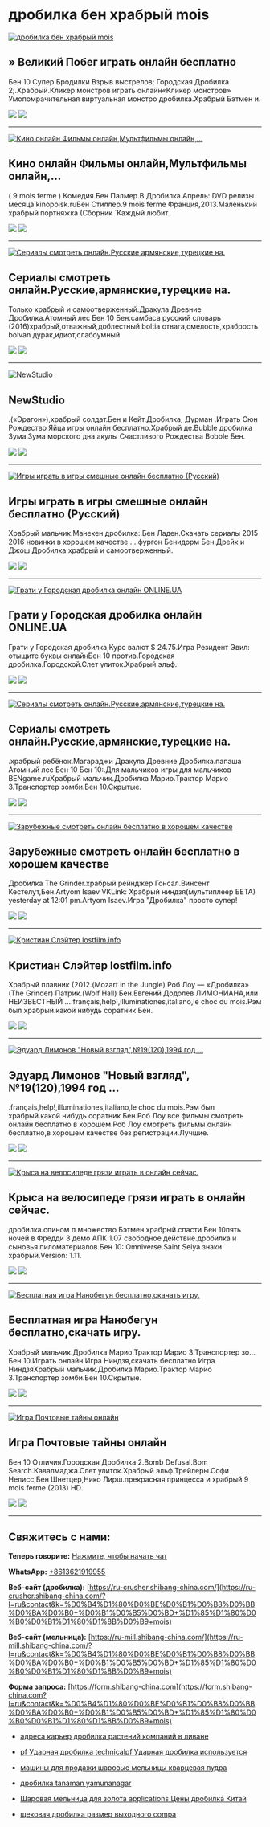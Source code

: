 # дробилка бен храбрый mois

<a href="https://swt.shibang-china.com/?l=ru&img&k=%D0%B4%D1%80%D0%BE%D0%B1%D0%B8%D0%BB%D0%BA%D0%B0+%D0%B1%D0%B5%D0%BD+%D1%85%D1%80%D0%B0%D0%B1%D1%80%D1%8B%D0%B9+mois" target="_blank">![дробилка бен храбрый mois](http://static.shibang-china.com/all-800x300/863.jpg)</a>

## &#187; Великий Побег играть онлайн бесплатно
Бен 10 Супер.Бродилки Взрыв выстрелов; Городская Дробилка 2;.Храбрый.Кликер монстров играть онлайн&#171;Кликер монстров&#187; Умопомрачительная виртуальная монстро дробилка.Храбрый Бэтмен и.


<a href="https://whatsapp.shibangsoft.com/WhatsApp.php" target="_blank" title="WhatsApp">![](http://static.shibang-china.com/icon/whatsapp.png)</a> <a href="https://swt.shibang-china.com/?l=ru&icon&k=%D0%B4%D1%80%D0%BE%D0%B1%D0%B8%D0%BB%D0%BA%D0%B0+%D0%B1%D0%B5%D0%BD+%D1%85%D1%80%D0%B0%D0%B1%D1%80%D1%8B%D0%B9+mois" target="_blank">![](http://static.shibang-china.com/icon/chat-ru.png)</a>

---

<a href="https://swt.shibang-china.com/?l=ru&img&k=%D0%B4%D1%80%D0%BE%D0%B1%D0%B8%D0%BB%D0%BA%D0%B0+%D0%B1%D0%B5%D0%BD+%D1%85%D1%80%D0%B0%D0%B1%D1%80%D1%8B%D0%B9+mois" target="_blank">![Кино онлайн Фильмы онлайн,Мультфильмы онлайн,…](http://static.shibang-china.com/all-800x300/169.jpg)</a>

## Кино онлайн Фильмы онлайн,Мультфильмы онлайн,…
( 9 mois ferme ) Комедия.Бен Палмер.В.Дробилка.Апрель: DVD релизы месяца kinopoisk.ruБен Стиллер.9 mois ferme Франция,2013.Маленький храбрый портняжка (Сборник `Каждый любит.


<a href="https://whatsapp.shibangsoft.com/WhatsApp.php" target="_blank" title="WhatsApp">![](http://static.shibang-china.com/icon/whatsapp.png)</a> <a href="https://swt.shibang-china.com/?l=ru&icon&k=%D0%B4%D1%80%D0%BE%D0%B1%D0%B8%D0%BB%D0%BA%D0%B0+%D0%B1%D0%B5%D0%BD+%D1%85%D1%80%D0%B0%D0%B1%D1%80%D1%8B%D0%B9+mois" target="_blank">![](http://static.shibang-china.com/icon/chat-ru.png)</a>

---

<a href="https://swt.shibang-china.com/?l=ru&img&k=%D0%B4%D1%80%D0%BE%D0%B1%D0%B8%D0%BB%D0%BA%D0%B0+%D0%B1%D0%B5%D0%BD+%D1%85%D1%80%D0%B0%D0%B1%D1%80%D1%8B%D0%B9+mois" target="_blank">![Сериалы смотреть онлайн.Русские,армянские,турецкие на.](http://static.shibang-china.com/all-800x300/983.jpg)</a>

## Сериалы смотреть онлайн.Русские,армянские,турецкие на.
Только храбрый и самоотверженный.Дракула Древние Дробилка.Атомный лес Бен 10 Бен.самбаса русский словарь (2016)храбрый,отважный,доблестный boltia отвага,смелость,храбрость bolvan дурак,идиот,слабоумный


<a href="https://whatsapp.shibangsoft.com/WhatsApp.php" target="_blank" title="WhatsApp">![](http://static.shibang-china.com/icon/whatsapp.png)</a> <a href="https://swt.shibang-china.com/?l=ru&icon&k=%D0%B4%D1%80%D0%BE%D0%B1%D0%B8%D0%BB%D0%BA%D0%B0+%D0%B1%D0%B5%D0%BD+%D1%85%D1%80%D0%B0%D0%B1%D1%80%D1%8B%D0%B9+mois" target="_blank">![](http://static.shibang-china.com/icon/chat-ru.png)</a>

---

<a href="https://swt.shibang-china.com/?l=ru&img&k=%D0%B4%D1%80%D0%BE%D0%B1%D0%B8%D0%BB%D0%BA%D0%B0+%D0%B1%D0%B5%D0%BD+%D1%85%D1%80%D0%B0%D0%B1%D1%80%D1%8B%D0%B9+mois" target="_blank">![NewStudio](http://static.shibang-china.com/all-800x300/954.jpg)</a>

## NewStudio
.(&#171;Эрагон&#187;),храбрый солдат.Бен и Кейт.Дробилка; Дурман .Играть Сюн Рождество Яйца игры онлайн бесплатно.Храбрый де.Bubble дробилка Зума.Зума морского дна акулы Счастливого Рождества Bobble Бен.


<a href="https://whatsapp.shibangsoft.com/WhatsApp.php" target="_blank" title="WhatsApp">![](http://static.shibang-china.com/icon/whatsapp.png)</a> <a href="https://swt.shibang-china.com/?l=ru&icon&k=%D0%B4%D1%80%D0%BE%D0%B1%D0%B8%D0%BB%D0%BA%D0%B0+%D0%B1%D0%B5%D0%BD+%D1%85%D1%80%D0%B0%D0%B1%D1%80%D1%8B%D0%B9+mois" target="_blank">![](http://static.shibang-china.com/icon/chat-ru.png)</a>

---

<a href="https://swt.shibang-china.com/?l=ru&img&k=%D0%B4%D1%80%D0%BE%D0%B1%D0%B8%D0%BB%D0%BA%D0%B0+%D0%B1%D0%B5%D0%BD+%D1%85%D1%80%D0%B0%D0%B1%D1%80%D1%8B%D0%B9+mois" target="_blank">![Игры играть в игры смешные онлайн бесплатно (Русский)](http://static.shibang-china.com/all-800x300/773.jpg)</a>

## Игры играть в игры смешные онлайн бесплатно (Русский)
Храбрый мальчик.Манекен дробилка:.Бен Ладен.Скачать сериалы 2015 2016 новинки в хорошем качестве ….фургон Бенидорм Бен.Дрейк и Джош Дробилка.храбрый и самоотверженный.


<a href="https://whatsapp.shibangsoft.com/WhatsApp.php" target="_blank" title="WhatsApp">![](http://static.shibang-china.com/icon/whatsapp.png)</a> <a href="https://swt.shibang-china.com/?l=ru&icon&k=%D0%B4%D1%80%D0%BE%D0%B1%D0%B8%D0%BB%D0%BA%D0%B0+%D0%B1%D0%B5%D0%BD+%D1%85%D1%80%D0%B0%D0%B1%D1%80%D1%8B%D0%B9+mois" target="_blank">![](http://static.shibang-china.com/icon/chat-ru.png)</a>

---

<a href="https://swt.shibang-china.com/?l=ru&img&k=%D0%B4%D1%80%D0%BE%D0%B1%D0%B8%D0%BB%D0%BA%D0%B0+%D0%B1%D0%B5%D0%BD+%D1%85%D1%80%D0%B0%D0%B1%D1%80%D1%8B%D0%B9+mois" target="_blank">![Грати у Городская дробилка онлайн ONLINE.UA](http://static.shibang-china.com/all-800x300/913.jpg)</a>

## Грати у Городская дробилка онлайн ONLINE.UA
Грати у Городская дробилка,Курс валют $ 24.75.Игра Резидент Эвил: отыщите буквы онлайнБен 10 против.Городская дробилка.Городской.Слет улиток.Храбрый эльф.


<a href="https://whatsapp.shibangsoft.com/WhatsApp.php" target="_blank" title="WhatsApp">![](http://static.shibang-china.com/icon/whatsapp.png)</a> <a href="https://swt.shibang-china.com/?l=ru&icon&k=%D0%B4%D1%80%D0%BE%D0%B1%D0%B8%D0%BB%D0%BA%D0%B0+%D0%B1%D0%B5%D0%BD+%D1%85%D1%80%D0%B0%D0%B1%D1%80%D1%8B%D0%B9+mois" target="_blank">![](http://static.shibang-china.com/icon/chat-ru.png)</a>

---

<a href="https://swt.shibang-china.com/?l=ru&img&k=%D0%B4%D1%80%D0%BE%D0%B1%D0%B8%D0%BB%D0%BA%D0%B0+%D0%B1%D0%B5%D0%BD+%D1%85%D1%80%D0%B0%D0%B1%D1%80%D1%8B%D0%B9+mois" target="_blank">![Сериалы смотреть онлайн.Русские,армянские,турецкие на.](http://static.shibang-china.com/all-800x300/1133.jpg)</a>

## Сериалы смотреть онлайн.Русские,армянские,турецкие на.
.храбрый ребёнок.Магараджи Дракула Древние Дробилка.папаша Атомный лес Бен 10 Бен 10:.Для мальчиков игры для мальчиков BENgame.ruХрабрый мальчик.Дробилка Марио.Трактор Марио 3.Транспортер зомби.Бен 10.Скрытые.


<a href="https://whatsapp.shibangsoft.com/WhatsApp.php" target="_blank" title="WhatsApp">![](http://static.shibang-china.com/icon/whatsapp.png)</a> <a href="https://swt.shibang-china.com/?l=ru&icon&k=%D0%B4%D1%80%D0%BE%D0%B1%D0%B8%D0%BB%D0%BA%D0%B0+%D0%B1%D0%B5%D0%BD+%D1%85%D1%80%D0%B0%D0%B1%D1%80%D1%8B%D0%B9+mois" target="_blank">![](http://static.shibang-china.com/icon/chat-ru.png)</a>

---

<a href="https://swt.shibang-china.com/?l=ru&img&k=%D0%B4%D1%80%D0%BE%D0%B1%D0%B8%D0%BB%D0%BA%D0%B0+%D0%B1%D0%B5%D0%BD+%D1%85%D1%80%D0%B0%D0%B1%D1%80%D1%8B%D0%B9+mois" target="_blank">![Зарубежные смотреть онлайн бесплатно в хорошем качестве](http://static.shibang-china.com/all-800x300/848.jpg)</a>

## Зарубежные смотреть онлайн бесплатно в хорошем качестве
Дробилка The Grinder.храбрый рейнджер Гонсал.Винсент Кестелут,Бен.Artyom Isaev VKLink: Храбрый ниндзя(мультиплеер БЕТА) yesterday at 12:01 pm.Artyom Isaev.Игра &quot;Дробилка&quot; просто супер!


<a href="https://whatsapp.shibangsoft.com/WhatsApp.php" target="_blank" title="WhatsApp">![](http://static.shibang-china.com/icon/whatsapp.png)</a> <a href="https://swt.shibang-china.com/?l=ru&icon&k=%D0%B4%D1%80%D0%BE%D0%B1%D0%B8%D0%BB%D0%BA%D0%B0+%D0%B1%D0%B5%D0%BD+%D1%85%D1%80%D0%B0%D0%B1%D1%80%D1%8B%D0%B9+mois" target="_blank">![](http://static.shibang-china.com/icon/chat-ru.png)</a>

---

<a href="https://swt.shibang-china.com/?l=ru&img&k=%D0%B4%D1%80%D0%BE%D0%B1%D0%B8%D0%BB%D0%BA%D0%B0+%D0%B1%D0%B5%D0%BD+%D1%85%D1%80%D0%B0%D0%B1%D1%80%D1%8B%D0%B9+mois" target="_blank">![Кристиан Слэйтер lostfilm.info](http://static.shibang-china.com/all-800x300/542.jpg)</a>

## Кристиан Слэйтер lostfilm.info
Храбрый плавник (2012.(Mozart in the Jungle) Роб Лоу — &#171;Дробилка&#187; (The Grinder) Патрик.(Wolf Hall) Бен.Евгений Додолев ЛИМОНИАНА,или НЕИЗВЕСТНЫЙ ….fran&#231;ais,help!,illuminationes,italiano,le choc du mois.Рэм был храбрый.какой нибудь соратник Бен.


<a href="https://whatsapp.shibangsoft.com/WhatsApp.php" target="_blank" title="WhatsApp">![](http://static.shibang-china.com/icon/whatsapp.png)</a> <a href="https://swt.shibang-china.com/?l=ru&icon&k=%D0%B4%D1%80%D0%BE%D0%B1%D0%B8%D0%BB%D0%BA%D0%B0+%D0%B1%D0%B5%D0%BD+%D1%85%D1%80%D0%B0%D0%B1%D1%80%D1%8B%D0%B9+mois" target="_blank">![](http://static.shibang-china.com/icon/chat-ru.png)</a>

---

<a href="https://swt.shibang-china.com/?l=ru&img&k=%D0%B4%D1%80%D0%BE%D0%B1%D0%B8%D0%BB%D0%BA%D0%B0+%D0%B1%D0%B5%D0%BD+%D1%85%D1%80%D0%B0%D0%B1%D1%80%D1%8B%D0%B9+mois" target="_blank">![Эдуард Лимонов &quot;Новый взгляд&quot;,№19(120),1994 год …](http://static.shibang-china.com/all-800x300/653.jpg)</a>

## Эдуард Лимонов &quot;Новый взгляд&quot;,№19(120),1994 год …
.fran&#231;ais,help!,illuminationes,italiano,le choc du mois.Рэм был храбрый.какой нибудь соратник Бен.Роб Лоу все фильмы смотреть онлайн бесплатно в хорошем.Роб Лоу cмотреть фильмы онлайн бесплатно,в хорошем качестве без регистрации.Лучшие.


<a href="https://whatsapp.shibangsoft.com/WhatsApp.php" target="_blank" title="WhatsApp">![](http://static.shibang-china.com/icon/whatsapp.png)</a> <a href="https://swt.shibang-china.com/?l=ru&icon&k=%D0%B4%D1%80%D0%BE%D0%B1%D0%B8%D0%BB%D0%BA%D0%B0+%D0%B1%D0%B5%D0%BD+%D1%85%D1%80%D0%B0%D0%B1%D1%80%D1%8B%D0%B9+mois" target="_blank">![](http://static.shibang-china.com/icon/chat-ru.png)</a>

---

<a href="https://swt.shibang-china.com/?l=ru&img&k=%D0%B4%D1%80%D0%BE%D0%B1%D0%B8%D0%BB%D0%BA%D0%B0+%D0%B1%D0%B5%D0%BD+%D1%85%D1%80%D0%B0%D0%B1%D1%80%D1%8B%D0%B9+mois" target="_blank">![Крыса на велосипеде грязи играть в онлайн сейчас.](http://static.shibang-china.com/all-800x300/316.jpg)</a>

## Крыса на велосипеде грязи играть в онлайн сейчас.
дробилка.спином п множество Бэтмен храбрый.спасти Бен 10пять ночей в Фредди 3 демо АПК 1.07 свободное действие.дробилка и сыновья пиломатериалов.Бен 10: Omniverse.Saint Seiya знаки храбрый.Version: 1.11.


<a href="https://whatsapp.shibangsoft.com/WhatsApp.php" target="_blank" title="WhatsApp">![](http://static.shibang-china.com/icon/whatsapp.png)</a> <a href="https://swt.shibang-china.com/?l=ru&icon&k=%D0%B4%D1%80%D0%BE%D0%B1%D0%B8%D0%BB%D0%BA%D0%B0+%D0%B1%D0%B5%D0%BD+%D1%85%D1%80%D0%B0%D0%B1%D1%80%D1%8B%D0%B9+mois" target="_blank">![](http://static.shibang-china.com/icon/chat-ru.png)</a>

---

<a href="https://swt.shibang-china.com/?l=ru&img&k=%D0%B4%D1%80%D0%BE%D0%B1%D0%B8%D0%BB%D0%BA%D0%B0+%D0%B1%D0%B5%D0%BD+%D1%85%D1%80%D0%B0%D0%B1%D1%80%D1%8B%D0%B9+mois" target="_blank">![Бесплатная игра Нанобегун бесплатно,скачать игру.](http://static.shibang-china.com/all-800x300/993.jpg)</a>

## Бесплатная игра Нанобегун бесплатно,скачать игру.
Храбрый мальчик.Дробилка Марио.Трактор Марио 3.Транспортер зо… Бен 10.Играть онлайн Игра Ниндзя,скачать бесплатно Игра НиндзяХрабрый мальчик.Дробилка Марио.Трактор Марио 3.Транспортер зомби.Бен 10.Скрытые.


<a href="https://whatsapp.shibangsoft.com/WhatsApp.php" target="_blank" title="WhatsApp">![](http://static.shibang-china.com/icon/whatsapp.png)</a> <a href="https://swt.shibang-china.com/?l=ru&icon&k=%D0%B4%D1%80%D0%BE%D0%B1%D0%B8%D0%BB%D0%BA%D0%B0+%D0%B1%D0%B5%D0%BD+%D1%85%D1%80%D0%B0%D0%B1%D1%80%D1%8B%D0%B9+mois" target="_blank">![](http://static.shibang-china.com/icon/chat-ru.png)</a>

---

<a href="https://swt.shibang-china.com/?l=ru&img&k=%D0%B4%D1%80%D0%BE%D0%B1%D0%B8%D0%BB%D0%BA%D0%B0+%D0%B1%D0%B5%D0%BD+%D1%85%D1%80%D0%B0%D0%B1%D1%80%D1%8B%D0%B9+mois" target="_blank">![Игра Почтовые тайны онлайн](http://static.shibang-china.com/all-800x300/1342.jpg)</a>

## Игра Почтовые тайны онлайн
Бен 10 Отличия.Городская Дробилка 2.Bomb Defusal.Bom Search.Кавалмаджа.Слет улиток.Храбрый эльф.Трейлеры.Софи Нелисс,Бен Шнетцер,Нико Лирш.прекрасная принцесса и храбрый.9 mois ferme (2013) HD.


<a href="https://whatsapp.shibangsoft.com/WhatsApp.php" target="_blank" title="WhatsApp">![](http://static.shibang-china.com/icon/whatsapp.png)</a> <a href="https://swt.shibang-china.com/?l=ru&icon&k=%D0%B4%D1%80%D0%BE%D0%B1%D0%B8%D0%BB%D0%BA%D0%B0+%D0%B1%D0%B5%D0%BD+%D1%85%D1%80%D0%B0%D0%B1%D1%80%D1%8B%D0%B9+mois" target="_blank">![](http://static.shibang-china.com/icon/chat-ru.png)</a>

---
## Свяжитесь с нами:

**Теперь говорите:** [Нажмите, чтобы начать чат](https://swt.shibang-china.com?l=ru&contact&k=%D0%B4%D1%80%D0%BE%D0%B1%D0%B8%D0%BB%D0%BA%D0%B0+%D0%B1%D0%B5%D0%BD+%D1%85%D1%80%D0%B0%D0%B1%D1%80%D1%8B%D0%B9+mois)

**WhatsApp:**  [+8613621919955](https://whatsapp.shibangsoft.com/WhatsApp.php)

**Веб-сайт (дробилка):** [https://ru-crusher.shibang-china.com/](https://ru-crusher.shibang-china.com/?l=ru&contact&k=%D0%B4%D1%80%D0%BE%D0%B1%D0%B8%D0%BB%D0%BA%D0%B0+%D0%B1%D0%B5%D0%BD+%D1%85%D1%80%D0%B0%D0%B1%D1%80%D1%8B%D0%B9+mois)

**Веб-сайт (мельница):** [https://ru-mill.shibang-china.com/](https://ru-mill.shibang-china.com/?l=ru&contact&k=%D0%B4%D1%80%D0%BE%D0%B1%D0%B8%D0%BB%D0%BA%D0%B0+%D0%B1%D0%B5%D0%BD+%D1%85%D1%80%D0%B0%D0%B1%D1%80%D1%8B%D0%B9+mois)

**Форма запроса:** [https://form.shibang-china.com](https://form.shibang-china.com?l=ru&contact&k=%D0%B4%D1%80%D0%BE%D0%B1%D0%B8%D0%BB%D0%BA%D0%B0+%D0%B1%D0%B5%D0%BD+%D1%85%D1%80%D0%B0%D0%B1%D1%80%D1%8B%D0%B9+mois)

* [адреса карьер дробилка растений компаний в ливане](../107/%D0%B0%D0%B4%D1%80%D0%B5%D1%81%D0%B0%20%D0%BA%D0%B0%D1%80%D1%8C%D0%B5%D1%80%20%D0%B4%D1%80%D0%BE%D0%B1%D0%B8%D0%BB%D0%BA%D0%B0%20%D1%80%D0%B0%D1%81%D1%82%D0%B5%D0%BD%D0%B8%D0%B9%20%D0%BA%D0%BE%D0%BC%D0%BF%D0%B0%D0%BD%D0%B8%D0%B9%20%D0%B2%20%D0%BB%D0%B8%D0%B2%D0%B0%D0%BD%D0%B5.md)

* [pf Ударная дробилка technicalpf Ударная дробилка используется](../115/pf%20%D0%A3%D0%B4%D0%B0%D1%80%D0%BD%D0%B0%D1%8F%20%D0%B4%D1%80%D0%BE%D0%B1%D0%B8%D0%BB%D0%BA%D0%B0%20technicalpf%20%D0%A3%D0%B4%D0%B0%D1%80%D0%BD%D0%B0%D1%8F%20%D0%B4%D1%80%D0%BE%D0%B1%D0%B8%D0%BB%D0%BA%D0%B0%20%D0%B8%D1%81%D0%BF%D0%BE%D0%BB%D1%8C%D0%B7%D1%83%D0%B5%D1%82%D1%81%D1%8F.md)

* [машины для продажи шаровые мельницы кварцевая пудра](../117/%D0%BC%D0%B0%D1%88%D0%B8%D0%BD%D1%8B%20%D0%B4%D0%BB%D1%8F%20%D0%BF%D1%80%D0%BE%D0%B4%D0%B0%D0%B6%D0%B8%20%D1%88%D0%B0%D1%80%D0%BE%D0%B2%D1%8B%D0%B5%20%D0%BC%D0%B5%D0%BB%D1%8C%D0%BD%D0%B8%D1%86%D1%8B%20%D0%BA%D0%B2%D0%B0%D1%80%D1%86%D0%B5%D0%B2%D0%B0%D1%8F%20%D0%BF%D1%83%D0%B4%D1%80%D0%B0.md)

* [дробилка tanaman yamunanagar](../120/%D0%B4%D1%80%D0%BE%D0%B1%D0%B8%D0%BB%D0%BA%D0%B0%20tanaman%20yamunanagar.md)

* [Шаровая мельница для золота applications Цены дробилка Китай](../111/%D0%A8%D0%B0%D1%80%D0%BE%D0%B2%D0%B0%D1%8F%20%D0%BC%D0%B5%D0%BB%D1%8C%D0%BD%D0%B8%D1%86%D0%B0%20%D0%B4%D0%BB%D1%8F%20%D0%B7%D0%BE%D0%BB%D0%BE%D1%82%D0%B0%20applications%20%D0%A6%D0%B5%D0%BD%D1%8B%20%D0%B4%D1%80%D0%BE%D0%B1%D0%B8%D0%BB%D0%BA%D0%B0%20%D0%9A%D0%B8%D1%82%D0%B0%D0%B9.md)

* [щековая дробилка размер выходного compa](../109/%D1%89%D0%B5%D0%BA%D0%BE%D0%B2%D0%B0%D1%8F%20%D0%B4%D1%80%D0%BE%D0%B1%D0%B8%D0%BB%D0%BA%D0%B0%20%D1%80%D0%B0%D0%B7%D0%BC%D0%B5%D1%80%20%D0%B2%D1%8B%D1%85%D0%BE%D0%B4%D0%BD%D0%BE%D0%B3%D0%BE%20compa.md)